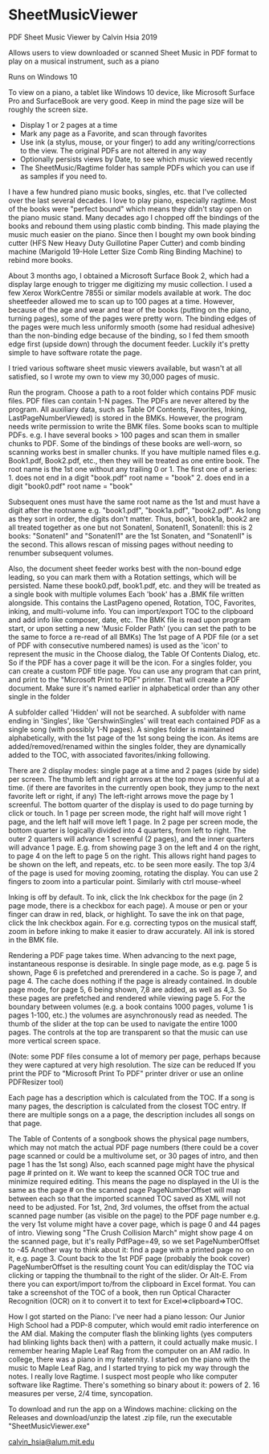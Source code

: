 # SheetMusicViewer

PDF Sheet Music Viewer by Calvin Hsia 2019

Allows users to view  downloaded or scanned Sheet Music in PDF format to play on a musical instrument, such as a piano

Runs on Windows 10

To view on a piano, a tablet like Windows 10 device, like Microsoft Surface Pro and SurfaceBook are very good.
Keep in mind the page size will be roughly the screen size.

* Display 1 or 2 pages at a time
* Mark any page as a Favorite, and scan through favorites
* Use ink (a stylus, mouse, or your finger) to add any writing/corrections to the view. The original PDFs are not altered in any way
* Optionally persists views by Date, to see which music viewed recently
* The SheetMusic/Ragtime folder has sample PDFs which you can use if as samples if you need to.


I have a few hundred piano music books, singles, etc. that I've collected over the last several decades.
I love to play piano, especially ragtime.
Most of the books were "perfect bound" which means they didn't stay open on the piano music stand.
Many decades ago I chopped off the bindings of the books and rebound them using plastic comb binding. This made playing the music much easier on the piano.
Since then I bought my own book binding cutter (HFS New Heavy Duty Guillotine Paper Cutter) and comb binding machine (Marigold 19-Hole Letter Size Comb Ring Binding Machine) 
to rebind more books.

About 3 months ago, I obtained a Microsoft Surface Book 2, which had a display large enough to trigger me digitizing my music collection.
I used a few Xerox WorkCentre 7855i or similar models available at work.
The doc sheetfeeder allowed me to scan up to 100 pages at a time. However, because of the age and wear and tear of the books (putting on the piano, turning pages), some of the pages were pretty worn.
The binding edges of the pages were much less uniformly smooth (some had residual adhesive) than the non-binding edge because of the binding, so I fed them smooth edge first (upside down) through the document feeder.
Luckily it's pretty simple to have software rotate the page.

I tried various software sheet music viewers available, but wasn't at all satisfied, so I wrote my own to view my 30,000 pages of music.

Run the program. Choose a path to a root folder which contains PDF music files. PDF files can contain 1-N pages. 
The PDFs are never altered by the program. All auxiliary data, such as Table Of Contents, Favorites, Inking, LastPageNumberViewed) is stored in the BMKs. However, the program needs write permission to write the BMK files.
Some books scan to multiple PDFs. e.g. I have several books > 100 pages and scan them in smaller chunks to PDF. 
Some of the bindings of these books are well-worn, so scanning works best in smaller chunks. 
If you have multiple named files e.g. Book1.pdf, Book2.pdf, etc., then they will be treated as one entire book. The root name is the 1st one without any trailing 0 or 1.
The first one of a series:
	1. does not end in a digit "book.pdf" root name = "book"
	2. does end in a digit  "book0.pdf" root name = "book"

Subsequent ones must have the same root name as the 1st and must have a digit after the rootname e.g. "book1.pdf", "book1a.pdf", "book2.pdf". As long as they sort in order, the digits don't matter.
Thus, book1, book1a, book2 are all treated together as one
but not SonatenI, SonatenI1, SonatenII: this is 2 books: "SonatenI" and "SonatenI1" are the 1st Sonaten, and "SonatenII" is the second.
This allows rescan of missing pages without needing to renumber subsequent volumes.

Also, the document sheet feeder works best with the non-bound edge leading, so you can mark them with a Rotation settings, which will be persisted.
Name these book0.pdf, book1.pdf, etc. and they will be treated as a single book with multiple volumes
Each 'book' has a .BMK file written alongside. This contains the LastPageno opened, Rotation, TOC, Favorites, inking, and multi-volume info.
You can import/export TOC to the clipboard and add info like composer, date, etc.
The BMK file is read upon program start, or upon setting a new 'Music Folder Path' (you can set the path to be the same to force a re-read of all BMKs)
The 1st page of A PDF file (or a set of PDF with consecutive numbered names) is used as the 'icon' to represent the music in the Choose dialog, the Table Of Contents Dialog, etc.
So if the PDF has a cover page it will be the icon. For a singles folder, you can create a custom PDF title page.
You can use any program that can print, and print to the "Microsoft Print to PDF" printer. That will create a PDF document.
Make sure it's named earlier in alphabetical order than any other single in the folder


A subfolder called 'Hidden' will not be searched.
A subfolder with name ending in 'Singles', like 'GershwinSingles' will treat each contained PDF as a single song (with possibly 1-N pages).
A singles folder is maintained alphabetically, with the 1st page of the 1st song being the icon. As items are added/removed/renamed within the singles folder, they are dynamically
added to the TOC, with associated favorites/inking following.

There are 2 display modes: single page at a time and 2 pages (side by side) per screen.
The thumb left and right arrows at the top move a screenful at a time. (if there are favorites in the currently open book, they jump to the next favorite left or right, if any)
The left-right arrows move the page by 1 screenful.
The bottom quarter of the display is used to do page turning by click or touch. In 1 page per screen mode, the right half will move right 1 page, and the left half will move left 1 page.
In 2 page per screen mode, the bottom quarter is logically divided into 4 quarters, from left to right. The outer 2 quarters will advance 1 screenful (2 pages), and the inner quarters will advance 1 page.
E.g. from showing page 3 on the left and 4 on the right, to page 4 on the left to page 5 on the right. This allows right hand pages to be shown on the left, and repeats, etc. to be seen more easily.
The top 3/4 of the page is used for moving zooming, rotating the display. You can use 2 fingers to zoom into a particular point. Similarly with ctrl mouse-wheel

Inking is off by default. To ink, click the Ink checkbox for the page (in 2 page mode, there is a checkbox for each page). 
A mouse or pen or your finger can draw in red, black, or highlight. To save the ink on that page, click the Ink checkbox again.
For e.g. correcting typos on the musical staff, zoom in before inking to make it easier to draw accurately.
All ink is stored in the BMK file.

Rendering a PDF page takes time. When advancing to the next page, instantaneous response is desirable.
In single page mode, as e.g. page 5 is shown, Page 6 is prefetched and prerendered in a cache. So is page 7, and page 4. The cache does nothing if the page is already contained. 
In double page mode, for page 5, 6 being shown, 7,8 are added, as well as 4,3.
So these pages are prefetched and rendered while viewing page 5. 
For the boundary between volumes (e.g. a book contains 1000 pages, volume 1 is pages 1-100, etc.) the volumes are asynchronously read as needed.
The thumb of the slider at the top can be used to navigate the entire 1000 pages. 
The controls at the top are transparent so that the music can use more vertical screen space.

(Note: some PDF files consume a lot of memory per page, perhaps because they were captured at very high resolution. 
The size can be reduced If you print the PDF to "Microsoft Print To PDF" printer driver or use an online PDFResizer tool)

Each page has a description which is calculated from the TOC. If a song is many pages, the description is 
calculated from the closest TOC entry. If there are multiple songs on a a page, the description includes all songs on that page.

The Table of Contents of a songbook shows the physical page numbers, which may not match the actual PDF page numbers (there could be a cover page scanned or could be a multivolume set, or 30 pages of intro, and then page 1 has the 1st song)
Also, each scanned page might have the physical page # printed on it.
We want to keep the scanned OCR TOC true and minimize required editing. This means the page no displayed in the UI is the same as the page # on the scanned page
PageNumberOffset will map between each so that the imported scanned TOC saved as XML will not need to be adjusted.
For 1st, 2nd, 3rd volumes, the offset from the actual scanned page number (as visible on the page) to the PDF page number
e.g. the very 1st volume might have a cover page, which is page 0 and 44 pages of intro. Viewing song "The Crush Collision March" might show page 4 on the scanned page, but it's really PdfPage=49,
so we set PageNumberOffset to -45
Another way to think about it: find a page with a printed page no on it, e.g. page 3. Count back to the 1st PDF page (probably the book cover) PageNumberOffset is the resulting count
You can edit/display the TOC via clicking or tapping the thumbnail to the right of the slider. Or Alt-E. From there you can export/import to/from the clipboard in Excel format.
You can take a screenshot of the TOC of a book, then run Optical Character Recognition (OCR) on it to convert it to text for Excel=>clipboard=>TOC.

How I got started on the Piano:
I've neer had a piano lesson: Our Junior High School had a PDP-8 computer, which would emit radio interference on the AM dial. Making the computer flash the blinking lights (yes computers had blinking lights back then) with a pattern,
it could actually make music. I remember hearing Maple Leaf Rag from the computer on an AM radio. In college, there was a piano in my fraternity. I started on the piano with the music to Maple Leaf Rag, and I 
started trying to pick my way through the notes. 
I really love Ragtime. I suspect most people who like computer software like Ragtime. There's something so binary about it: powers of 2. 16 measures per verse, 2/4 time, syncopation.

To download and run the app on a Windows machine: clicking on the Releases and download/unzip the latest .zip file, run the executable "SheetMusicViewer.exe"

calvin_hsia@alum.mit.edu


